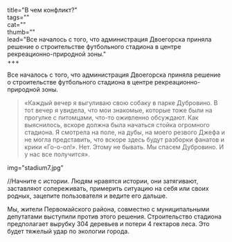 title="В чем конфликт?"  
tags=""  
cat=""  
thumb=""  
lead="Все началось с того, что администрация Двоегорска приняла решение о строительстве футбольного стадиона в центре рекреационно-природной зоны."  
+++  
 
Все началось с того, что администрация Двоегорска приняла решение о строительстве футбольного стадиона в центре рекреационно-природной зоны.

> «Каждый вечер я выгуливаю свою собаку в парке Дубровино. В тот вечер я увидела, что мои знакомые, которые тоже были на прогулке с питомцами, что-то оживленно обсуждают. Как выяснилось, вскоре должна была начаться стойка огромного стадиона. Я смотрела на поле, на дубы, на моего резвого Джефа и не могла представить, что вскоре здесь будут разборки фанатов и крики «Го-о-ол!». Нет. Этому не бывать. Мы спасем Дубровино. И у нас все получится».

img="stadium7.jpg"

//Начните с истории. Людям нравятся истории, они затягивают, заставляют сопереживать, примерить ситуацию на себя или своих родных, зацепите пользователя и ведите его дальше.

Мы, жители Первомайского района, совместно с муниципальными депутатами выступили против этого решения. Строительство стадиона предполагает вырубку 304 деревьев и потери 4 гектаров леса. Это будет тяжелый удар по экологии города.


